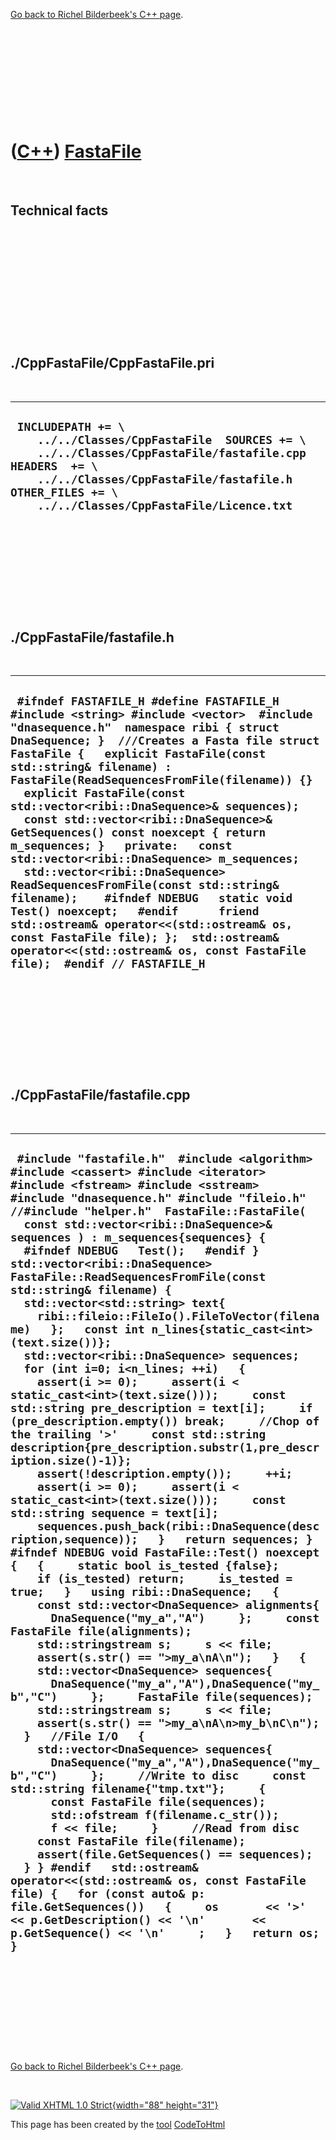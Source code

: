 

[Go back to Richel Bilderbeek's C++ page](Cpp.htm).

 

 

 

 

 

([C++](Cpp.htm)) [FastaFile](CppFastaFile.htm)
==============================================

 

Technical facts
---------------

 

 

 

 

 

 

./CppFastaFile/CppFastaFile.pri
-------------------------------

 

  --------------------------------------------------------------------------------------------------------------------------------------------------------------------------------------------------------------------------------------
  ` INCLUDEPATH += \     ../../Classes/CppFastaFile  SOURCES += \     ../../Classes/CppFastaFile/fastafile.cpp  HEADERS  += \     ../../Classes/CppFastaFile/fastafile.h  OTHER_FILES += \     ../../Classes/CppFastaFile/Licence.txt`
  --------------------------------------------------------------------------------------------------------------------------------------------------------------------------------------------------------------------------------------

 

 

 

 

 

./CppFastaFile/fastafile.h
--------------------------

 

  ------------------------------------------------------------------------------------------------------------------------------------------------------------------------------------------------------------------------------------------------------------------------------------------------------------------------------------------------------------------------------------------------------------------------------------------------------------------------------------------------------------------------------------------------------------------------------------------------------------------------------------------------------------------------------------------------------------------------------------------------------------------------------------------------------------------------------------------------------------------
  ` #ifndef FASTAFILE_H #define FASTAFILE_H  #include <string> #include <vector>  #include "dnasequence.h"  namespace ribi { struct DnaSequence; }  ///Creates a Fasta file struct FastaFile {   explicit FastaFile(const std::string& filename) : FastaFile(ReadSequencesFromFile(filename)) {}   explicit FastaFile(const std::vector<ribi::DnaSequence>& sequences);    const std::vector<ribi::DnaSequence>& GetSequences() const noexcept { return m_sequences; }   private:   const std::vector<ribi::DnaSequence> m_sequences;     std::vector<ribi::DnaSequence> ReadSequencesFromFile(const std::string& filename);    #ifndef NDEBUG   static void Test() noexcept;   #endif      friend std::ostream& operator<<(std::ostream& os, const FastaFile file); };  std::ostream& operator<<(std::ostream& os, const FastaFile file);  #endif // FASTAFILE_H`
  ------------------------------------------------------------------------------------------------------------------------------------------------------------------------------------------------------------------------------------------------------------------------------------------------------------------------------------------------------------------------------------------------------------------------------------------------------------------------------------------------------------------------------------------------------------------------------------------------------------------------------------------------------------------------------------------------------------------------------------------------------------------------------------------------------------------------------------------------------------------

 

 

 

 

 

./CppFastaFile/fastafile.cpp
----------------------------

 

  --------------------------------------------------------------------------------------------------------------------------------------------------------------------------------------------------------------------------------------------------------------------------------------------------------------------------------------------------------------------------------------------------------------------------------------------------------------------------------------------------------------------------------------------------------------------------------------------------------------------------------------------------------------------------------------------------------------------------------------------------------------------------------------------------------------------------------------------------------------------------------------------------------------------------------------------------------------------------------------------------------------------------------------------------------------------------------------------------------------------------------------------------------------------------------------------------------------------------------------------------------------------------------------------------------------------------------------------------------------------------------------------------------------------------------------------------------------------------------------------------------------------------------------------------------------------------------------------------------------------------------------------------------------------------------------------------------------------------------------------------------------------------------------------------------------------------------------------------------------------------------------------------------------------------------------------------------------------------------------------------------------------------------------------------------------------------------------------------------------------------------------------------------------------------------------------------------------------------------------------------------------------------------------------------------------------------------------------------------------------------------------------------------------------------------------------------------------------------------------------------
  ` #include "fastafile.h"  #include <algorithm> #include <cassert> #include <iterator> #include <fstream> #include <sstream>  #include "dnasequence.h" #include "fileio.h" //#include "helper.h"  FastaFile::FastaFile(   const std::vector<ribi::DnaSequence>& sequences ) : m_sequences{sequences} {   #ifndef NDEBUG   Test();   #endif }  std::vector<ribi::DnaSequence> FastaFile::ReadSequencesFromFile(const std::string& filename) {   std::vector<std::string> text{     ribi::fileio::FileIo().FileToVector(filename)   };   const int n_lines{static_cast<int>(text.size())};   std::vector<ribi::DnaSequence> sequences;   for (int i=0; i<n_lines; ++i)   {     assert(i >= 0);     assert(i < static_cast<int>(text.size()));     const std::string pre_description = text[i];     if (pre_description.empty()) break;     //Chop of the trailing '>'     const std::string description{pre_description.substr(1,pre_description.size()-1)};     assert(!description.empty());     ++i;     assert(i >= 0);     assert(i < static_cast<int>(text.size()));     const std::string sequence = text[i];     sequences.push_back(ribi::DnaSequence(description,sequence));   }   return sequences; }   #ifndef NDEBUG void FastaFile::Test() noexcept {   {     static bool is_tested {false};     if (is_tested) return;     is_tested = true;   }   using ribi::DnaSequence;   {     const std::vector<DnaSequence> alignments{       DnaSequence("my_a","A")     };     const FastaFile file(alignments);     std::stringstream s;     s << file;     assert(s.str() == ">my_a\nA\n");   }   {     std::vector<DnaSequence> sequences{       DnaSequence("my_a","A"),DnaSequence("my_b","C")     };     FastaFile file(sequences);     std::stringstream s;     s << file;     assert(s.str() == ">my_a\nA\n>my_b\nC\n");   }   //File I/O   {     std::vector<DnaSequence> sequences{       DnaSequence("my_a","A"),DnaSequence("my_b","C")     };     //Write to disc     const std::string filename{"tmp.txt"};     {       const FastaFile file(sequences);       std::ofstream f(filename.c_str());       f << file;     }     //Read from disc     const FastaFile file(filename);     assert(file.GetSequences() == sequences);   } } #endif   std::ostream& operator<<(std::ostream& os, const FastaFile file) {   for (const auto& p: file.GetSequences())   {     os       << '>' << p.GetDescription() << '\n'       << p.GetSequence() << '\n'     ;   }   return os; }`
  --------------------------------------------------------------------------------------------------------------------------------------------------------------------------------------------------------------------------------------------------------------------------------------------------------------------------------------------------------------------------------------------------------------------------------------------------------------------------------------------------------------------------------------------------------------------------------------------------------------------------------------------------------------------------------------------------------------------------------------------------------------------------------------------------------------------------------------------------------------------------------------------------------------------------------------------------------------------------------------------------------------------------------------------------------------------------------------------------------------------------------------------------------------------------------------------------------------------------------------------------------------------------------------------------------------------------------------------------------------------------------------------------------------------------------------------------------------------------------------------------------------------------------------------------------------------------------------------------------------------------------------------------------------------------------------------------------------------------------------------------------------------------------------------------------------------------------------------------------------------------------------------------------------------------------------------------------------------------------------------------------------------------------------------------------------------------------------------------------------------------------------------------------------------------------------------------------------------------------------------------------------------------------------------------------------------------------------------------------------------------------------------------------------------------------------------------------------------------------------------------

 

 

 

 

 

[Go back to Richel Bilderbeek's C++ page](Cpp.htm).



 

[![Valid XHTML 1.0 Strict](valid-xhtml10.png){width="88"
height="31"}](http://validator.w3.org/check?uri=referer)

This page has been created by the [tool](Tools.htm)
[CodeToHtml](ToolCodeToHtml.htm)

